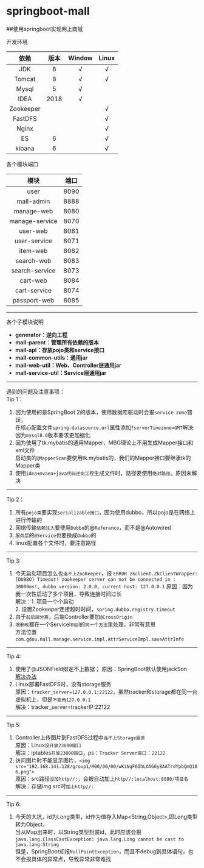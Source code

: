 # springboot-mall
##使用springboot实现网上商城


开发环境

|    依赖    |   版本   |  Window  |   Linux  |
|:----------:|  :----:  |  :----:  |  :----:  |
|JDK |   8   |  √| √  |
|Tomcat |   8   |√| √  |
|Mysql |   5   |√|   |
|IDEA |   2018   |√|   |
|Zookeeper |      | |  √ |
|FastDFS |      | |  √ |
|Nginx |      | |  √ |
|ES |   6   | |  √ |
|kibana |   6   | |  √ |

各个模块端口

|     模块   |   端口   |
|:----------:|  :----:  |
|user    |     8090   |  
|mall-admin|   8888   |
|manage-web  | 8080   |  
|manage-service|     8070   |
|user-web    | 8081   |  
|user-service|       8071   |
|item-web|     8082   |
|search-web|   8083   |
|search-service|     8073   |
|cart-web|     8084   |
|cart-service|       8074   |
|passport-web| 8085  |


----------

各个子模块说明
- **generator：逆向工程**
- **mall-parent：管理所有依赖的版本**
- **mall-api：存放pojo类和service接口**    
- **mall-common-utils：通用jar**
- **mall-web-util：Web、Controller层通用jar**
- **mall-service-util：Service层通用jar**

----------
遇到的问题及注意事项：            
Tip 1：    
1. 因为使用的是SpringBoot 2的版本，使用数据库驱动时会报`service zone`错误，   
   在核心配置文件`spring.datasource.url`属性添加`?serverTimezone=GMT`解决  
   因为`mysql8.0`版本要求更加细化      
2. 因为使用了tk.mybatis的通用Mapper，MBG理论上不用生成Mapper接口和xml文件   
   启动类的`@MapperScan`要使用tk.mybatis的，我们的Mapper接口要继承tk的Mapper<Class>类     
3. 使用`idea+mvaen+java代码逆向工程`生成文件时，路径要使用`绝对路径`。原因未解决  

----------
Tip 2：
1. 所有`pojo类`要实现`Serializable接口`，因为使用dubbo，所以pojo是在网络上进行传输的  
2. 网络传输`依赖注入`要使用`Dubbo`的@`Reference`，而不是@Autowired
3. `服务层`的`@Service`也要换成`Dubbo`的
4. linux配置各个文件时，要注意路径

----------
Tip 3:
1. 今天启动项目怎么也`连不上ZooKeeper`，报 `ERROR zkclient.ZkClientWrapper: [DUBBO] Timeout! zookeeper server can not be connected in : 30000ms!, dubbo version: 2.0.0, current host: 127.0.0.1`
   原因：因为我一次性启动了多个项目，导致连接时间过长  
   解决：1. 项目一个个启动  
         2. 设置Zookeeper连接超时时间，`spring.dubbo.registry.timeout`  
2. 由于`前后端分离`，后端Controller要加`@CrossOrigin`  
3. `增删改`都在一个ServiceImpl的`同一个方法`里处理，非常有意思  
   方法位置`com.gdou.mall.manage.service.impl.AttrServiceImpl.saveAttrInfo`  
   
---------
Tip 4:
1. 使用了@JSONField绑定不上数据； 
   原因：SpringBoot默认使用jackSon  
   [解决办法](https://blog.csdn.net/xuqingge/article/details/53561529)   
2. Linux部署FastDFS时，没有storage服务  
   原因：`tracker_server=127.0.0.1:22122`，虽然tracker和storage都在同一台虚拟机上，但是`不能用127.0.0.1`   
   解决：tracker_server=trackerIP:22122  
   
--------
Tip 5:
1. Controller上传图片到FastDFS过程中`连不上Storage服务`  
   原因：Linux`没开放23000端口`  
   解决：iptables`开放23000端口`，ps：`Tracker Server端口`：`22122`  
2. 访问图片时不能显示图片，`<img src="192.168.141.128/group1/M00/00/00/wKiNgF6IhLOAG6y8AATrdYpbQmQ186.png">`  
   原因：src路径`没加http//:`，会被自动加上`http//:localhost:8080/项目名`  
   解决：存储Img src时`加上http//:`  
   
----------
Tip 6:
1. 今天的大坑，id为Long类型，id作为值存入Map<String,Object>,即Long类型转为Object，  
   当从Map出来时，以String类型封装id，此时应该会报`java.lang.ClassCastException: java.lang.Long cannot be cast to java.lang.String`  
   但是，SpringBoot却报`NullPointException`，而且不debug到具体语句，也不会报具体的异常点，导致异常非常难找
